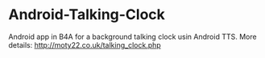 # Android-Talking-Clock
Android app in B4A for a background talking clock usin Android TTS.
More details: http://moty22.co.uk/talking_clock.php

